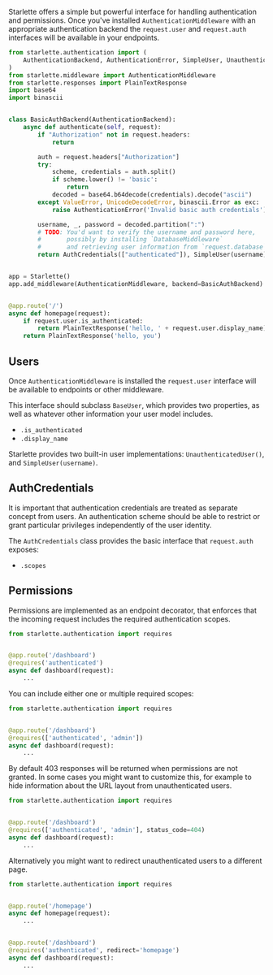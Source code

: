 Starlette offers a simple but powerful interface for handling authentication
and permissions. Once you've installed `AuthenticationMiddleware` with an
appropriate authentication backend the `request.user` and `request.auth`
interfaces will be available in your endpoints.


```python
from starlette.authentication import (
    AuthenticationBackend, AuthenticationError, SimpleUser, UnauthenticatedUser
)
from starlette.middleware import AuthenticationMiddleware
from starlette.responses import PlainTextResponse
import base64
import binascii


class BasicAuthBackend(AuthenticationBackend):
    async def authenticate(self, request):
        if "Authorization" not in request.headers:
            return

        auth = request.headers["Authorization"]
        try:
            scheme, credentials = auth.split()
            if scheme.lower() != 'basic':
                return
            decoded = base64.b64decode(credentials).decode("ascii")
        except ValueError, UnicodeDecodeError, binascii.Error as exc:
            raise AuthenticationError('Invalid basic auth credentials')

        username, _, password = decoded.partition(":")
        # TODO: You'd want to verify the username and password here,
        #       possibly by installing `DatabaseMiddleware`
        #       and retrieving user information from `request.database`.
        return AuthCredentials(["authenticated"]), SimpleUser(username)


app = Starlette()
app.add_middleware(AuthenticationMiddleware, backend=BasicAuthBackend)


@app.route('/')
async def homepage(request):
    if request.user.is_authenticated:
        return PlainTextResponse('hello, ' + request.user.display_name)
    return PlainTextResponse('hello, you')
```

## Users

Once `AuthenticationMiddleware` is installed the `request.user` interface
will be available to endpoints or other middleware.

This interface should subclass `BaseUser`, which provides two properties,
as well as whatever other information your user model includes.

* `.is_authenticated`
* `.display_name`

Starlette provides two built-in user implementations: `UnauthenticatedUser()`,
and `SimpleUser(username)`.

## AuthCredentials

It is important that authentication credentials are treated as separate concept
from users. An authentication scheme should be able to restrict or grant
particular privileges independently of the user identity.

The `AuthCredentials` class provides the basic interface that `request.auth`
exposes:

* `.scopes`

## Permissions

Permissions are implemented as an endpoint decorator, that enforces that the
incoming request includes the required authentication scopes.

```python
from starlette.authentication import requires


@app.route('/dashboard')
@requires('authenticated')
async def dashboard(request):
    ...
```

You can include either one or multiple required scopes:

```python
from starlette.authentication import requires


@app.route('/dashboard')
@requires(['authenticated', 'admin'])
async def dashboard(request):
    ...
```

By default 403 responses will be returned when permissions are not granted.
In some cases you might want to customize this, for example to hide information
about the URL layout from unauthenticated users.

```python
from starlette.authentication import requires


@app.route('/dashboard')
@requires(['authenticated', 'admin'], status_code=404)
async def dashboard(request):
    ...
```

Alternatively you might want to redirect unauthenticated users to a different
page.

```python
from starlette.authentication import requires


@app.route('/homepage')
async def homepage(request):
    ...


@app.route('/dashboard')
@requires('authenticated', redirect='homepage')
async def dashboard(request):
    ...
```
